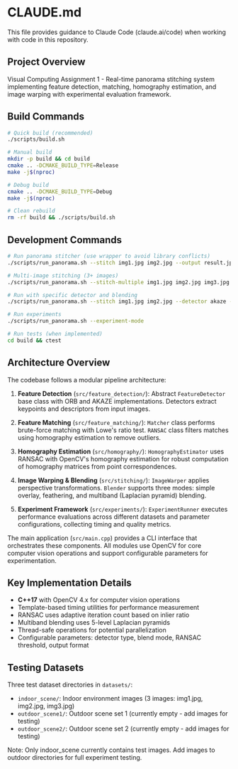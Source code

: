 # CLAUDE.md

This file provides guidance to Claude Code (claude.ai/code) when working with code in this repository.

## Project Overview

Visual Computing Assignment 1 - Real-time panorama stitching system implementing feature detection, matching, homography estimation, and image warping with experimental evaluation framework.

## Build Commands

```bash
# Quick build (recommended)
./scripts/build.sh

# Manual build
mkdir -p build && cd build
cmake .. -DCMAKE_BUILD_TYPE=Release
make -j$(nproc)

# Debug build
cmake .. -DCMAKE_BUILD_TYPE=Debug
make -j$(nproc)

# Clean rebuild
rm -rf build && ./scripts/build.sh
```

## Development Commands

```bash
# Run panorama stitcher (use wrapper to avoid library conflicts)
./scripts/run_panorama.sh --stitch img1.jpg img2.jpg --output result.jpg

# Multi-image stitching (3+ images)
./scripts/run_panorama.sh --stitch-multiple img1.jpg img2.jpg img3.jpg --output panorama.jpg

# Run with specific detector and blending
./scripts/run_panorama.sh --stitch img1.jpg img2.jpg --detector akaze --blend-mode multiband

# Run experiments
./scripts/run_panorama.sh --experiment-mode

# Run tests (when implemented)
cd build && ctest
```

## Architecture Overview

The codebase follows a modular pipeline architecture:

1. **Feature Detection** (`src/feature_detection/`): Abstract `FeatureDetector` base class with ORB and AKAZE implementations. Detectors extract keypoints and descriptors from input images.

2. **Feature Matching** (`src/feature_matching/`): `Matcher` class performs brute-force matching with Lowe's ratio test. `RANSAC` class filters matches using homography estimation to remove outliers.

3. **Homography Estimation** (`src/homography/`): `HomographyEstimator` uses RANSAC with OpenCV's homography estimation for robust computation of homography matrices from point correspondences.

4. **Image Warping & Blending** (`src/stitching/`): `ImageWarper` applies perspective transformations. `Blender` supports three modes: simple overlay, feathering, and multiband (Laplacian pyramid) blending.

5. **Experiment Framework** (`src/experiments/`): `ExperimentRunner` executes performance evaluations across different datasets and parameter configurations, collecting timing and quality metrics.

The main application (`src/main.cpp`) provides a CLI interface that orchestrates these components. All modules use OpenCV for core computer vision operations and support configurable parameters for experimentation.

## Key Implementation Details

- **C++17** with OpenCV 4.x for computer vision operations
- Template-based timing utilities for performance measurement
- RANSAC uses adaptive iteration count based on inlier ratio
- Multiband blending uses 5-level Laplacian pyramids
- Thread-safe operations for potential parallelization
- Configurable parameters: detector type, blend mode, RANSAC threshold, output format

## Testing Datasets

Three test dataset directories in `datasets/`:
- `indoor_scene/`: Indoor environment images (3 images: img1.jpg, img2.jpg, img3.jpg)
- `outdoor_scene1/`: Outdoor scene set 1 (currently empty - add images for testing)
- `outdoor_scene2/`: Outdoor scene set 2 (currently empty - add images for testing)

Note: Only indoor_scene currently contains test images. Add images to outdoor directories for full experiment testing.
